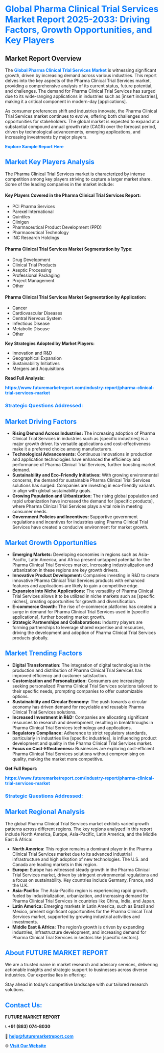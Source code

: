 <h1 style="color: #007BFF;">Global Pharma Clinical Trial Services Market Report 2025-2033: Driving Factors, Growth Opportunities, and Key Players</h1>

<section id="overview">
<h2>Market Report Overview</h2>
<p>The <a href="https://www.futuremarketreport.com/industry-report/pharma-clinical-trial-services-market" style="color: #007BFF; text-decoration: none;"><strong>Global Pharma Clinical Trial Services Market</strong></a> is witnessing significant growth, driven by increasing demand across various industries. This report delves into the key aspects of the Pharma Clinical Trial Services market, providing a comprehensive analysis of its current status, future potential, and challenges. The demand for Pharma Clinical Trial Services has surged due to its wide-ranging applications in industries such as [insert industries], making it a critical component in modern-day [applications].</p>
<p>As consumer preferences shift and industries innovate, the Pharma Clinical Trial Services market continues to evolve, offering both challenges and opportunities for stakeholders. The global market is expected to expand at a substantial compound annual growth rate (CAGR) over the forecast period, driven by technological advancements, emerging applications, and increasing investments by major players.</p>
</section>

<section id="overview">
<p><a href="https://www.futuremarketreport.com/request-sample/reportId=77731" style="color: #007BFF; text-decoration: none;"><strong>Explore Sample Report Here</strong></a></p>
</section>

<section id="key-players">
<h2 style="color: #007BFF;">Market Key Players Analysis</h2>
<p>The Pharma Clinical Trial Services market is characterized by intense competition among key players striving to capture a larger market share. Some of the leading companies in the market include:</p>
<h4>Key Players Covered in the Pharma Clinical Trial Services Report:</h4>
<ul><li>PCI Pharma Services</li><li>Parexel International</li><li>Quintiles</li><li>Clinigen</li><li>Pharmaceutical Product Development (PPD)</li><li>Pharmaceutical Technology</li><li>INC Research Holdings</li></ul>
<h4>Pharma Clinical Trial Services Market Segmentation by Type:</h4>
<ul><li>Drug Development</li><li>Clinical Trial Products</li><li>Aseptic Processing</li><li>Professional Packaging</li><li>Project Management</li><li>Other</li></ul>

<h4>Pharma Clinical Trial Services Market Segmentation by Application:</h4>
<ul><li>Cancer</li><li>Cardiovascular Diseases</li><li>Central Nervous System</li><li>Infectious Disease</li><li>Metabolic Disease</li><li>Other</li></ul>
<p><strong>Key Strategies Adopted by Market Players:</strong></p>
<ul>
<li>Innovation and R&D</li>
<li>Geographical Expansion</li>
<li>Sustainability Initiatives</li>
<li>Mergers and Acquisitions</li>
</ul>
</section>

<section>
<p><strong>Read Full Analysis: </strong></p><a href="https://www.futuremarketreport.com/industry-report/pharma-clinical-trial-services-market" style="color: #007BFF; text-decoration: none;"><strong>https://www.futuremarketreport.com/industry-report/pharma-clinical-trial-services-market</strong></a>
<h3 style="color: #007BFF;">Strategic Questions Addressed:</h3>
</section>

<section id="driving-factors">
<h2 style="color: #007BFF;">Market Driving Factors</h2>
<ul>
<li><strong>Rising Demand Across Industries:</strong> The increasing adoption of Pharma Clinical Trial Services in industries such as [specific industries] is a major growth driver. Its versatile applications and cost-effectiveness make it a preferred choice among manufacturers.</li>
<li><strong>Technological Advancements:</strong> Continuous innovations in production and application technologies have enhanced the efficiency and performance of Pharma Clinical Trial Services, further boosting market demand.</li>
<li><strong>Sustainability and Eco-Friendly Initiatives:</strong> With growing environmental concerns, the demand for sustainable Pharma Clinical Trial Services solutions has surged. Companies are investing in eco-friendly variants to align with global sustainability goals.</li>
<li><strong>Growing Population and Urbanization:</strong> The rising global population and rapid urbanization have increased the demand for [specific products], where Pharma Clinical Trial Services plays a vital role in meeting consumer needs.</li>
<li><strong>Government Policies and Incentives:</strong> Supportive government regulations and incentives for industries using Pharma Clinical Trial Services have created a conducive environment for market growth.</li>
</ul>
</section>

<section id="growth-opportunities">
<h2 style="color: #007BFF;">Market Growth Opportunities</h2>
<ul>
<li><strong>Emerging Markets:</strong> Developing economies in regions such as Asia-Pacific, Latin America, and Africa present untapped potential for the Pharma Clinical Trial Services market. Increasing industrialization and urbanization in these regions are key growth drivers.</li>
<li><strong>Innovative Product Development:</strong> Companies investing in R&D to create innovative Pharma Clinical Trial Services products with enhanced features and applications are likely to gain a competitive edge.</li>
<li><strong>Expansion into Niche Applications:</strong> The versatility of Pharma Clinical Trial Services allows it to be utilized in niche markets such as [specific niches], creating opportunities for growth and diversification.</li>
<li><strong>E-commerce Growth:</strong> The rise of e-commerce platforms has created a surge in demand for Pharma Clinical Trial Services used in [specific applications], further boosting market growth.</li>
<li><strong>Strategic Partnerships and Collaborations:</strong> Industry players are forming partnerships to leverage shared expertise and resources, driving the development and adoption of Pharma Clinical Trial Services products globally.</li>
</ul>
</section>

<section id="trending-factors">
<h2 style="color: #007BFF;">Market Trending Factors</h2>
<ul>
<li><strong>Digital Transformation:</strong> The integration of digital technologies in the production and distribution of Pharma Clinical Trial Services has improved efficiency and customer satisfaction.</li>
<li><strong>Customization and Personalization:</strong> Consumers are increasingly seeking personalized Pharma Clinical Trial Services solutions tailored to their specific needs, prompting companies to offer customizable options.</li>
<li><strong>Sustainability and Circular Economy:</strong> The push towards a circular economy has driven demand for recyclable and reusable Pharma Clinical Trial Services solutions.</li>
<li><strong>Increased Investment in R&D:</strong> Companies are allocating significant resources to research and development, resulting in breakthroughs in Pharma Clinical Trial Services technology and applications.</li>
<li><strong>Regulatory Compliance:</strong> Adherence to strict regulatory standards, particularly in industries like [specific industries], is influencing product development and quality in the Pharma Clinical Trial Services market.</li>
<li><strong>Focus on Cost-Effectiveness:</strong> Businesses are exploring cost-efficient Pharma Clinical Trial Services solutions without compromising on quality, making the market more competitive.</li>
</ul>
</section>

<section>
<p><strong>Get Full Report: </strong></p><a href="https://www.futuremarketreport.com/industry-report/pharma-clinical-trial-services-market" style="color: #007BFF; text-decoration: none;"><strong>https://www.futuremarketreport.com/industry-report/pharma-clinical-trial-services-market</strong></a>
<h3 style="color: #007BFF;">Strategic Questions Addressed:</h3>
</section>


<section id="regional-analysis">
<h2 style="color: #007BFF;">Market Regional Analysis</h2>
<p>The global Pharma Clinical Trial Services market exhibits varied growth patterns across different regions. The key regions analyzed in this report include North America, Europe, Asia-Pacific, Latin America, and the Middle East & Africa:</p>
<ul>
<li><strong>North America:</strong> This region remains a dominant player in the Pharma Clinical Trial Services market due to its advanced industrial infrastructure and high adoption of new technologies. The U.S. and Canada are leading markets in this region.</li>
<li><strong>Europe:</strong> Europe has witnessed steady growth in the Pharma Clinical Trial Services market, driven by stringent environmental regulations and a focus on sustainability. Key countries include Germany, France, and the U.K.</li>
<li><strong>Asia-Pacific:</strong> The Asia-Pacific region is experiencing rapid growth, fueled by industrialization, urbanization, and increasing demand for Pharma Clinical Trial Services in countries like China, India, and Japan.</li>
<li><strong>Latin America:</strong> Emerging markets in Latin America, such as Brazil and Mexico, present significant opportunities for the Pharma Clinical Trial Services market, supported by growing industrial activities and investments.</li>
<li><strong>Middle East & Africa:</strong> The region’s growth is driven by expanding industries, infrastructure development, and increasing demand for Pharma Clinical Trial Services in sectors like [specific sectors].</li>
</ul>
</section>

<footer>
<h2 style="color: #007BFF;">About FUTURE MARKET REPORT</h2>
<p>We are a trusted name in market research and advisory services, delivering actionable insights and strategic support to businesses across diverse industries. Our expertise lies in offering:</p>

<p>Stay ahead in today’s competitive landscape with our tailored research solutions.</p>

<h2 style="color: #007BFF;">Contact Us:</h2>
<p><strong>FUTURE MARKET REPORT</strong></p>
<p>📞 <strong>+91 (883) 074-8030</strong></p>
<p>📧 <strong><a href="mailto:help@futuremarketreport.com" style="color: #007BFF;">help@futuremarketreport.com</a></strong></p>
<p>🌐 <strong><a href="https://www.futuremarketreport.com/" style="color: #007BFF;">Visit Our Website</a></strong></p>
</footer>